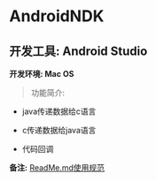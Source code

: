 # AndroidNDK


## 开发工具: Android Studio

**开发环境: Mac OS**

> 功能简介:

- java传递数据给c语言

- c传递数据给java语言

- 代码回调


**备注:** [ReadMe.md使用规范](https://www.jianshu.com/p/q81RER)
